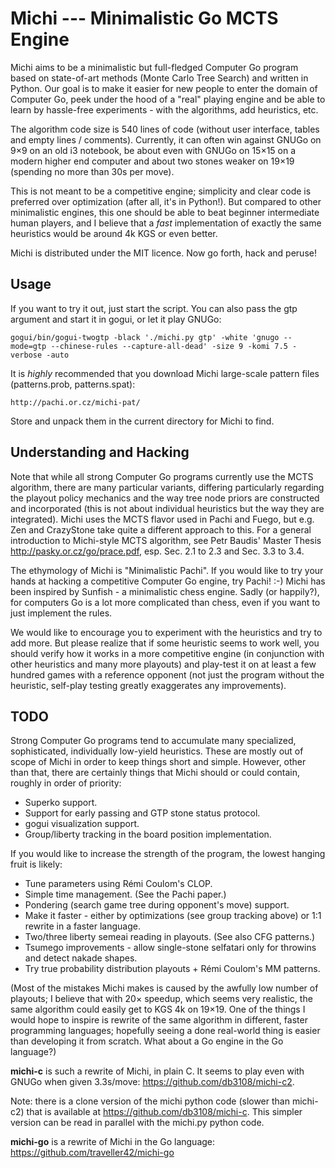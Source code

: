Michi --- Minimalistic Go MCTS Engine
=====================================

Michi aims to be a minimalistic but full-fledged Computer Go program based
on state-of-art methods (Monte Carlo Tree Search) and written in Python.
Our goal is to make it easier for new people to enter the domain of
Computer Go, peek under the hood of a "real" playing engine and be able
to learn by hassle-free experiments - with the algorithms, add heuristics,
etc.

The algorithm code size is 540 lines of code (without user interface, tables
and empty lines / comments).  Currently, it can often win against GNUGo
on 9×9 on an old i3 notebook, be about even with GNUGo on 15×15 on a modern
higher end computer and about two stones weaker on 19×19 (spending no more
than 30s per move).

This is not meant to be a competitive engine; simplicity and clear code is
preferred over optimization (after all, it's in Python!).  But compared to
other minimalistic engines, this one should be able to beat beginner
intermediate human players, and I believe that a *fast* implementation
of exactly the same heuristics would be around 4k KGS or even better.

Michi is distributed under the MIT licence.  Now go forth, hack and peruse!

Usage
-----

If you want to try it out, just start the script.  You can also pass the
gtp argument and start it in gogui, or let it play GNUGo:

	gogui/bin/gogui-twogtp -black './michi.py gtp' -white 'gnugo --mode=gtp --chinese-rules --capture-all-dead' -size 9 -komi 7.5 -verbose -auto

It is *highly* recommended that you download Michi large-scale pattern files
(patterns.prob, patterns.spat):

	http://pachi.or.cz/michi-pat/

Store and unpack them in the current directory for Michi to find.

Understanding and Hacking
-------------------------

Note that while all strong Computer Go programs currently use the MCTS
algorithm, there are many particular variants, differing particularly
regarding the playout policy mechanics and the way tree node priors
are constructed and incorporated (this is not about individual heuristics
but the way they are integrated).  Michi uses the MCTS flavor used in
Pachi and Fuego, but e.g. Zen and CrazyStone take quite a different
approach to this.  For a general introduction to Michi-style MCTS algorithm,
see Petr Baudis' Master Thesis http://pasky.or.cz/go/prace.pdf, esp.
Sec. 2.1 to 2.3 and Sec. 3.3 to 3.4.

The ethymology of Michi is "Minimalistic Pachi".  If you would like
to try your hands at hacking a competitive Computer Go engine, try Pachi! :-)
Michi has been inspired by Sunfish - a minimalistic chess engine.  Sadly
(or happily?), for computers Go is a lot more complicated than chess, even
if you want to just implement the rules.

We would like to encourage you to experiment with the heuristics and try
to add more.  But please realize that if some heuristic seems to work well,
you should verify how it works in a more competitive engine (in conjunction
with other heuristics and many more playouts) and play-test it on at least
a few hundred games with a reference opponent (not just the program without
the heuristic, self-play testing greatly exaggerates any improvements).

TODO
----

Strong Computer Go programs tend to accumulate many specialized,
sophisticated, individually low-yield heuristics.  These are mostly
out of scope of Michi in order to keep things short and simple.
However, other than that, there are certainly things that Michi should
or could contain, roughly in order of priority:

  * Superko support.
  * Support for early passing and GTP stone status protocol.
  * gogui visualization support.
  * Group/liberty tracking in the board position implementation.

If you would like to increase the strength of the program, the lowest
hanging fruit is likely:

  * Tune parameters using Rémi Coulom's CLOP.
  * Simple time management.  (See the Pachi paper.)
  * Pondering (search game tree during opponent's move) support.
  * Make it faster - either by optimizations (see group tracking above)
    or 1:1 rewrite in a faster language.
  * Two/three liberty semeai reading in playouts.  (See also CFG patterns.)
  * Tsumego improvements - allow single-stone selfatari only for throwins
    and detect nakade shapes.
  * Try true probability distribution playouts + Rémi Coulom's MM patterns.

(Most of the mistakes Michi makes is caused by the awfully low number of
playouts; I believe that with 20× speedup, which seems very realistic, the same
algorithm could easily get to KGS 4k on 19×19.  One of the things I would hope
to inspire is rewrite of the same algorithm in different, faster programming
languages; hopefully seeing a done real-world thing is easier than developing
it from scratch.  What about a Go engine in the Go language?)

**michi-c** is such a rewrite of Michi, in plain C.  It seems to play even with
GNUGo when given 3.3s/move: https://github.com/db3108/michi-c2.

Note: there is a clone version of the michi python code (slower than michi-c2) 
that is available at https://github.com/db3108/michi-c. 
This simpler version can be read in parallel with the michi.py python code.

**michi-go** is a rewrite of Michi in the Go language:
https://github.com/traveller42/michi-go

